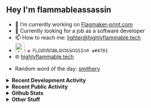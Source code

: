 ## Hey I'm flammableassassin

- 🔭 I’m currently working on [Flagmaker-print.com](https://flagmaker-print.com)
- 🌱  Currently looking for a job as a software developer
- 📫 How to reach me: [lighter@highlyflammable.tech](mailto:lighter@highlyflammable.tech?subject=Hello)
- <img src="https://discord.com/assets/2c21aeda16de354ba5334551a883b481.png" alt="drawing" width="25"/>: `♛ ᖴᒪᗩᙏᙏᗩᙖᒪᙓᗩSSᗩSSIᑎ® ♛#4701`
- 🌐 [highlyflammable.tech](https://highlyflammable.tech)

<!--START_SECTION:randomWord-->
- Random word of the day: [smithery](https://www.wordnik.com/words/smithery)
<!--END_SECTION:randomWord-->

<details>
  <summary><b>Recent Development Activity</b></summary>
  Doesn't record in dev containers
    <br> 
  
  <!--START_SECTION:waka-->
```text
JavaScript   17 hrs 47 mins  █████████████████████████   99.65 % 
JSON         2 mins          ░░░░░░░░░░░░░░░░░░░░░░░░░   00.28 % 
```
<!--END_SECTION:waka-->

</details>

<details>
  <summary><b>Recent Public Activity</b></summary>
    <br>

  <!--START_SECTION:activity-->
1. 🎉 Merged PR [#2](https://github.com/Flagmaker-Print/fastify-secure-session/pull/2) in [Flagmaker-Print/fastify-secure-session](https://github.com/Flagmaker-Print/fastify-secure-session)
2. 💪 Opened PR [#2](https://github.com/Flagmaker-Print/fastify-secure-session/pull/2) in [Flagmaker-Print/fastify-secure-session](https://github.com/Flagmaker-Print/fastify-secure-session)
3. 🗣 Commented on [#4](https://github.com/flamableassassin/status/issues/4) in [flamableassassin/status](https://github.com/flamableassassin/status)
4. 🗣 Commented on [#3](https://github.com/flamableassassin/status/issues/3) in [flamableassassin/status](https://github.com/flamableassassin/status)
5. ❗️ Opened issue [#4](https://github.com/flamableassassin/status/issues/4) in [flamableassassin/status](https://github.com/flamableassassin/status)
  <!--END_SECTION:activity-->

</details>

<details>
  <summary><b>Github Stats</b></summary>
    <br>
    <p align="center">
      <img width="48%" src="https://github-readme-stats.vercel.app/api?username=flamableassassin&count_private=true&show_icons=true&theme=radical"/>
      <img width="48%" src="https://github-readme-streak-stats.herokuapp.com?user=flamableassassin&theme=neon-dark"/>
    </p>
  
</details>

<details>
  <summary><b>Other Stuff</b></summary>
  <br>
<a href="https://www.abuseipdb.com/user/67633" title="AbuseIPDB" alt="AbuseIPDB Contributor Badge">
	<img src="https://www.abuseipdb.com/contributor/67633.svg" style="width: 180px;">
</a>
  
</details>
